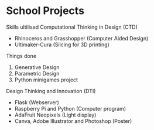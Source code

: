 # School Projects

Skills ultilised
Computational Thinking in Design (CTD)
- Rhinoceros and Grasshopper (Computer Aided Design)
- Ultimaker-Cura (Silcing for 3D printing)

Things done
1. Generative Design 
2. Parametric Design
3. Python minigames project

Design Thinking and Innovation (DTI)
- Flask (Webserver) 
- Raspberry Pi and Python (Computer program)
- AdaFruit Neopixels (Light display)
- Canva, Adobe Illustrator and Photoshop (Poster)




